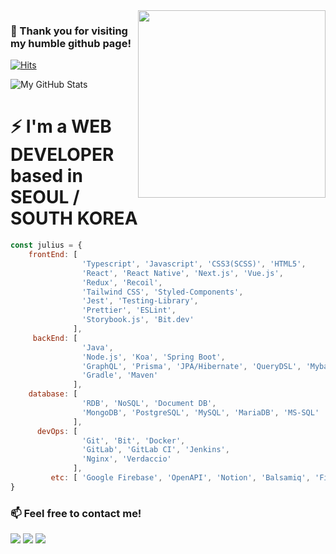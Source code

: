<img align='right' src="https://media.giphy.com/media/3ov9jFA9wmNzHHRgsg/giphy.gif" width="300">

### 👋 Thank you for visiting my humble github page!

[![Hits](https://hits.seeyoufarm.com/api/count/incr/badge.svg?url=https%3A%2F%2Fgithub.com%2FjuliusCho)](https://hits.seeyoufarm.com)

![My GitHub Stats](https://github-readme-stats.vercel.app/api?username=juliusCho&show_icons=true)

# ⚡ I'm a WEB DEVELOPER based in SEOUL / SOUTH KOREA
```javascript
const julius = {
    frontEnd: [
                'Typescript', 'Javascript', 'CSS3(SCSS)', 'HTML5',
                'React', 'React Native', 'Next.js', 'Vue.js',
                'Redux', 'Recoil',
                'Tailwind CSS', 'Styled-Components',
                'Jest', 'Testing-Library',
                'Prettier', 'ESLint', 
                'Storybook.js', 'Bit.dev'
              ],
     backEnd: [
                'Java',
                'Node.js', 'Koa', 'Spring Boot',
                'GraphQL', 'Prisma', 'JPA/Hibernate', 'QueryDSL', 'Mybatis',
                'Gradle', 'Maven'
              ],
    database: [ 
                'RDB', 'NoSQL', 'Document DB',
                'MongoDB', 'PostgreSQL', 'MySQL', 'MariaDB', 'MS-SQL'
              ],
      devOps: [
                'Git', 'Bit', 'Docker',
                'GitLab', 'GitLab CI', 'Jenkins',
                'Nginx', 'Verdaccio'
              ],
         etc: [ 'Google Firebase', 'OpenAPI', 'Notion', 'Balsamiq', 'Figma' ]
}
```

### 📫 Feel free to contact me!

[![](https://img.shields.io/badge/LinkedIn-Inhyo(Julius)-blue)](https://www.linkedin.com/in/julius88/)
[![](https://img.shields.io/badge/Blog-JekyllBlog-purple)](https://juliuscho.github.io/)
[![](https://img.shields.io/badge/Gmail-johncrist2000%40gmail.com-red)](mailto:johncrist2000@gmail.com)

<!--
**juliusCho/juliusCho** is a ✨ _special_ ✨ repository because its `README.md` (this file) appears on your GitHub profile.

Here are some ideas to get you started:

- 🔭 I’m currently working on ...
- 🌱 I’m currently learning ...
- 👯 I’m looking to collaborate on ...
- 🤔 I’m looking for help with ...
- 💬 Ask me about ...
- 📫 How to reach me: ...
- 😄 Pronouns: ...
- ⚡ Fun fact: ...
-->
